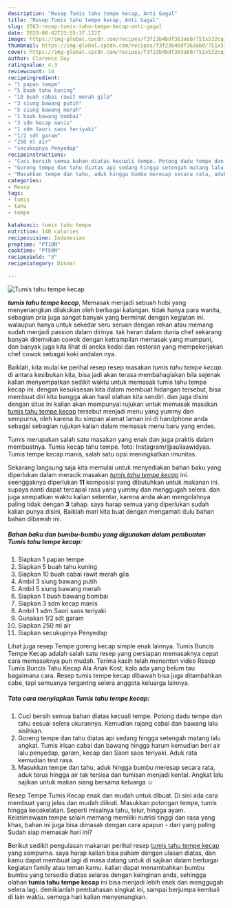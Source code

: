 ```yaml
---
description: "Resep Tumis tahu tempe kecap, Anti Gagal"
title: "Resep Tumis tahu tempe kecap, Anti Gagal"
slug: 2563-resep-tumis-tahu-tempe-kecap-anti-gagal
date: 2020-08-02T23:55:37.122Z
image: https://img-global.cpcdn.com/recipes/f3f23b4bdf363ab0/751x532cq70/tumis-tahu-tempe-kecap-foto-resep-utama.jpg
thumbnail: https://img-global.cpcdn.com/recipes/f3f23b4bdf363ab0/751x532cq70/tumis-tahu-tempe-kecap-foto-resep-utama.jpg
cover: https://img-global.cpcdn.com/recipes/f3f23b4bdf363ab0/751x532cq70/tumis-tahu-tempe-kecap-foto-resep-utama.jpg
author: Clarence Day
ratingvalue: 4.3
reviewcount: 14
recipeingredient:
- "1 papan tempe"
- "5 buah tahu kuning"
- "10 buah cabai rawit merah gila"
- "3 siung bawang putih"
- "5 siung bawang merah"
- "1 buah bawang bombai"
- "3 sdm kecap manis"
- "1 sdm Saori saos teriyaki"
- "1/2 sdt garam"
- "250 ml air"
- "secukupnya Penyedap"
recipeinstructions:
- "Cuci bersih semua bahan diatas kecuali tempe. Potong dadu tempe dan tahu sesuai selera ukurannya. Kemudian rajang cabai dan bawang lalu sisihkan."
- "Goreng tempe dan tahu diatas api sedang hingga setengah matang lalu angkat. Tumis irisan cabai dan bawang hingga harum kemudian beri air lalu penyedap, garam, kecap dan Saori saos teriyaki. Aduk rata kemudian test rasa."
- "Masukkan tempe dan tahu, aduk hingga bumbu meresap secara rata, aduk terus hingga air tak tersisa dan tumisan menjadi kental. Angkat lalu sajikan untuk makan siang bersama keluarga ☺️"
categories:
- Resep
tags:
- tumis
- tahu
- tempe

katakunci: tumis tahu tempe 
nutrition: 140 calories
recipecuisine: Indonesian
preptime: "PT18M"
cooktime: "PT50M"
recipeyield: "3"
recipecategory: Dinner

---
```



![Tumis tahu tempe kecap](https://img-global.cpcdn.com/recipes/f3f23b4bdf363ab0/751x532cq70/tumis-tahu-tempe-kecap-foto-resep-utama.jpg)

<b><i>tumis tahu tempe kecap</i></b>, Memasak menjadi sebuah hobi yang menyenangkan dilakukan oleh berbagai kalangan. tidak hanya para wanita, sebagian pria juga sangat banyak yang berminat dengan kegiatan ini. walaupun hanya untuk sekedar seru seruan dengan rekan atau memang sudah menjadi passion dalam dirinya. tak heran dalam dunia chef sekarang banyak ditemukan cowok dengan ketrampilan memasak yang mumpuni, dan banyak juga kita lihat di aneka kedai dan restoran yang mempekerjakan chef cowok sebagai koki andalan nya.

Baiklah, kita mulai ke perihal resep resep masakan <i>tumis tahu tempe kecap</i>. di antara kesibukan kita, bisa jadi akan terasa membahagiakan bila sejenak kalian menyempatkan sedikit waktu untuk memasak tumis tahu tempe kecap ini. dengan kesuksesan kita dalam membuat hidangan tersebut, bisa membuat diri kita bangga akan hasil olahan kita sendiri. dan juga disini dengan situs ini kalian akan mempunyai rujukan untuk memasak masakan <u>tumis tahu tempe kecap</u> tersebut menjadi menu yang yummy dan sempurna, oleh karena itu simpan alamat laman ini di handphone anda sebagai sebagian rujukan kalian dalam memasak menu baru yang endes.

Tumis merupakan salah satu masakan yang enak dan juga praktis dalam membuatnya. Tumis kecap tahu tempe. foto: Instagram/@auliaawidyaa. Tumis tempe kecap manis, salah satu opsi meningkatkan imunitas.


Sekarang langsung saja kita memulai untuk menyediakan bahan baku yang diperlukan dalam meracik masakan <u><i>tumis tahu tempe kecap</i></u> ini. seenggaknya diperlukan <b>11</b> komposisi yang dibutuhkan untuk makanan ini. supaya nanti dapat tercapai rasa yang yummy dan menggugah selera. dan juga sempatkan waktu kalian sebentar, karena anda akan mengolahnya paling tidak dengan <b>3</b> tahap. saya harap semua yang diperlukan sudah kalian punya disini, Baiklah mari kita buat dengan mengamati dulu bahan bahan dibawah ini.

<!--inarticleads1-->

##### Bahan baku dan bumbu-bumbu yang digunakan dalam pembuatan Tumis tahu tempe kecap:

1. Siapkan 1 papan tempe
1. Siapkan 5 buah tahu kuning
1. Siapkan 10 buah cabai rawit merah gila
1. Ambil 3 siung bawang putih
1. Ambil 5 siung bawang merah
1. Siapkan 1 buah bawang bombai
1. Siapkan 3 sdm kecap manis
1. Ambil 1 sdm Saori saos teriyaki
1. Gunakan 1/2 sdt garam
1. Siapkan 250 ml air
1. Siapkan secukupnya Penyedap


Lihat juga resep Tempe goreng kecap simple enak lainnya. Tumis Buncis Tempe Kecap adalah salah satu resep yang persiapan memasaknya cepat cara memasaknya pun mudah. Terima kasih telah menonton video Resep Tumis Buncis Tahu Kecap Ala Anak Kost, kalo ada yang belum tau bagaimana cara. Resep tumis tempe kecap dibawah bisa juga ditambahkan cabe, tapi semuanya tergantng selera anggota keluarga lainnya. 

<!--inarticleads2-->

##### Tata cara menyiapkan Tumis tahu tempe kecap:

1. Cuci bersih semua bahan diatas kecuali tempe. Potong dadu tempe dan tahu sesuai selera ukurannya. Kemudian rajang cabai dan bawang lalu sisihkan.
1. Goreng tempe dan tahu diatas api sedang hingga setengah matang lalu angkat. Tumis irisan cabai dan bawang hingga harum kemudian beri air lalu penyedap, garam, kecap dan Saori saos teriyaki. Aduk rata kemudian test rasa.
1. Masukkan tempe dan tahu, aduk hingga bumbu meresap secara rata, aduk terus hingga air tak tersisa dan tumisan menjadi kental. Angkat lalu sajikan untuk makan siang bersama keluarga ☺️


Resep Tempe Tumis Kecap enak dan mudah untuk dibuat. Di sini ada cara membuat yang jelas dan mudah diikuti. Masukkan potongan tempe, tumis hingga kecokelatan. Seperti misalnya tahu, telur, hingga ayam. Keistimewaan tempe selain memang memiliki nutrisi tinggi dan rasa yang khas, bahan ini juga bisa dimasak dengan cara apapun - dari yang paling Sudah siap memasak hari ini? 

Berikut sedikit pengulasan makanan perihal resep <u>tumis tahu tempe kecap</u> yang sempurna. saya harap kalian bisa paham dengan ulasan diatas, dan kamu dapat membuat lagi di masa datang untuk di sajikan dalam berbagai kegiatan family atau teman kamu. kalian dapat menambahkan bumbu bumbu yang tersedia diatas selaras dengan keinginan anda, sehingga olahan <b>tumis tahu tempe kecap</b> ini bisa menjadi lebih enak dan menggugah selera lagi. demikianlah pembahasan singkat ini, sampai berjumpa kembali di lain waktu. semoga hari kalian menyenangkan.
